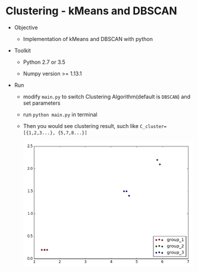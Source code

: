 # Clustering - kMeans and DBSCAN

- Objective

  - Implementation  of kMeans and DBSCAN with python

- Toolkit

  - Python 2.7 or 3.5

  - Numpy version >= 1.13.1



- Run

  - modify `main.py` to switch Clustering Algorithm(default is `DBSCAN`) and set parameters

  - run `python main.py` in terminal

  - Then you would see clustering result, such like `C_cluster=[{1,2,3...}, {5,7,8...}]`

    ![alarm txt](DBSCAN.png)

